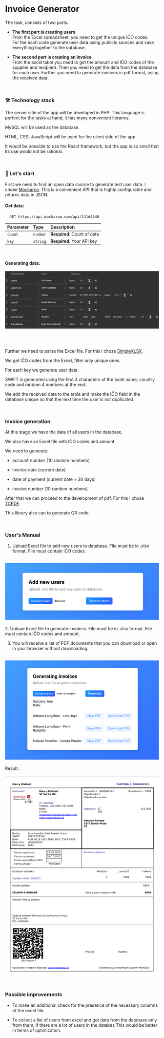 # Invoice Generator

The task, consists of two parts.

* <strong>The first part is creating users</strong>
<br>From the Excel spreadsheet, you need to get the unique IČO codes.
<br>For the each code generate user data using publicly sources and save everything together to the database.

* <strong>The second part is creating an invoice</strong>
<br>From the excel table you need to get the amount and IČO codes of the supplier and recipient. Then you need to get the data from the database for each user. Further you need to generate invoices in pdf format, using the received data.

<br>

### 🛠 Technology stack
The server side of the app will be developed in PHP. This language is perfect for the tasks at hand, it has many convenient libraries.

MySQL will be used as the database.

HTML, CSS, JavaScript will be used for the client side of the app.

It would be possible to use the React framework, but the app is so small that its use would not be rational.

<br>

### 🚀 Let's start
First we need to find an open data source to generate test user data. I chose [Mockaroo](https://mockaroo.com). This is a convenient API that is highly configurable and returns data in JSON.

#### Get data:

```http
  GET https://api.mockaroo.com/api/131d4840
```

| Parameter | Type     | Description                |
| :-------- | :------- | :------------------------- |
| `count`   | `number` | **Required**. Count of data|
| `key`     | `string` | **Required**. Your API key |

<br>

#### Generating data:

<img src="img/user_data.png">

<br><br>

Further we need to parse the Excel file. For this I chose [SimpleXLSX](https://github.com/shuchkin/simplexlsx).

We get IČO codes from the Excel, filter only unique ones.

For each key we generate user data.

SWIFT is generated using the first 4 characters of the bank name, country code and random 4 numbers at the end.

We add the received data to the table and make the IČO field in the database unique so that the next time the user is not duplicated.

<br>

### Invoice generation

At this stage we have the data of all users in the database.

We also have an Excel file with IČO codes and amount.


We need to generate:

* account number (10 random numbers)

* invoice date (current date)

* date of payment (current date + 30 days)

* invoice number (10 random numbers)

After that we can proceed to the development of pdf. For this I chose [TCPDF](https://tcpdf.org/).

This library also can to generate QR code.

<br>

### User's Manual

1. Upload Excel file to add new users to database. File must be in .xlsx format.
File must contain IČO codes.
<br><br>
<img src="img/part1.png">
<br><br>
2. Upload Excel file to generate invoices. File must be in .xlsx format.
File must contain IČO codes and amount.

3. You will receive a list of PDF documents that you can download or open in your browser without downloading.
<br><br>
<img src="img/part2.png">
<br><br>
Result:
<br><br>
<img src="img/part3.png">
<br>
<br>

### Possible improvements

* To make an additional check for the presence of the necessary columns of the excel file.

* To collect a list of users from excel and get data from the database only from them, if there are a lot of users in the databas
This would be better in terms of optimization.
